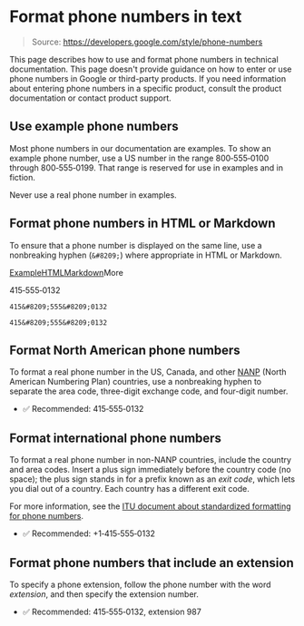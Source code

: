# Format phone numbers in text

> Source: https://developers.google.com/style/phone-numbers

This page describes how to use and format phone numbers in technical documentation. This page doesn't provide guidance on how to enter or use phone numbers in Google or third-party products. If you need information about entering phone numbers in a specific product, consult the product documentation or contact product support.

## Use example phone numbers

Most phone numbers in our documentation are examples. To show an example phone number, use a US number in the range 800‑555‑0100 through 800‑555‑0199. That range is reserved for use in examples and in fiction.

Never use a real phone number in examples.

## Format phone numbers in HTML or Markdown

To ensure that a phone number is displayed on the same line, use a nonbreaking hyphen (`&#8209;`) where appropriate in HTML or Markdown.

[Example](https://developers.google.com/style/phone-numbers#example)[HTML](https://developers.google.com/style/phone-numbers#html)[Markdown](https://developers.google.com/style/phone-numbers#markdown)More

415‑555‑0132

`415&#8209;555&#8209;0132`

`415&#8209;555&#8209;0132`

## Format North American phone numbers

To format a real phone number in the US, Canada, and other [NANP](https://wikipedia.org/wiki/North*American*Numbering_Plan) (North American Numbering Plan) countries, use a nonbreaking hyphen to separate the area code, three-digit exchange code, and four-digit number.

- ✅ Recommended: 415‑555‑0132

## Format international phone numbers

To format a real phone number in non-NANP countries, include the country and area codes. Insert a plus sign immediately before the country code (no space); the plus sign stands in for a prefix known as an *exit code*, which lets you dial out of a country. Each country has a different exit code.

For more information, see the [ITU document about standardized formatting for phone numbers](https://www.itu.int/rec/T-REC-E.123-200102-I/en).

- ✅ Recommended: +1‑415‑555‑0132

## Format phone numbers that include an extension

To specify a phone extension, follow the phone number with the word *extension*, and then specify the extension number.

- ✅ Recommended: 415‑555‑0132, extension 987